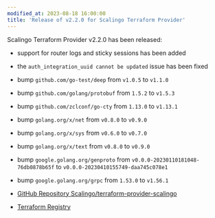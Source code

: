 ```yaml
---
modified_at: 2023-08-18 16:00:00
title: 'Release of v2.2.0 for Scalingo Terraform Provider'
---
```


Scalingo Terraform Provider v2.2.0 has been released:

- support for router logs and sticky sessions has been added
- the `auth_integration_uuid cannot be updated` issue has been fixed
- bump `github.com/go-test/deep` from `v1.0.5` to `v1.1.0`
- bump `github.com/golang/protobuf` from `1.5.2` to `v1.5.3`
- bump `github.com/zclconf/go-cty` from `1.13.0` to `v1.13.1`
- bump `golang.org/x/net` from `v0.8.0` to `v0.9.0`
- bump `golang.org/x/sys` from `v0.6.0` to `v0.7.0`
- bump `golang.org/x/text` from `v0.8.0` to `v0.9.0`
- bump `google.golang.org/genproto` from
  `v0.0.0-20230110181048-76db0878b65f` to `v0.0.0-20230410155749-daa745c078e1`
- bump `google.golang.org/grpc` from `1.53.0` to `v1.56.1`

- [GitHub Repository Scalingo/terraform-provider-scalingo](https://github.com/Scalingo/terraform-provider-scalingo/)
- [Terraform Registry](https://registry.terraform.io/providers/Scalingo/scalingo/2.2.0)
